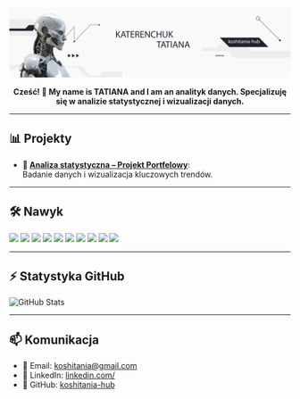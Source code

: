 <p align="center">
  <img src="10994052.jpg" alt="Koshitania" width="800"/>
</p>



<p align="center">
  <b>Cześć! 👋 My name is TATIANA and I am an analityk danych.  
  Specjalizuję się w analizie statystycznej i wizualizacji danych.</b>
</p>

---

## 📊 Projekty
- **💼 [Analiza statystyczna – Projekt Portfelowy](Analiza_statystyczna_Projekt_Portfelowy/)**:  
  Badanie danych i wizualizacja kluczowych trendów. 
 

---


## 🛠️ Nawyk
<p align="left">
  <img src="https://img.shields.io/badge/Python-3776AB?style=for-the-badge&logo=python&logoColor=white"/>
  <img src="https://img.shields.io/badge/Pandas-150458?style=for-the-badge&logo=pandas&logoColor=white"/>
  <img src="https://img.shields.io/badge/NumPy-013243?style=for-the-badge&logo=numpy&logoColor=white"/>
  <img src="https://img.shields.io/badge/Matplotlib-D30C7B?style=for-the-badge&logo=matplotlib&logoColor=white"/>
  <img src="https://img.shields.io/badge/Jupyter-F37626?style=for-the-badge&logo=jupyter&logoColor=white"/>
  <img src="https://img.shields.io/badge/Git-F05032?style=for-the-badge&logo=git&logoColor=white"/>
  <img src="https://img.shields.io/badge/GitHub-181717?style=for-the-badge&logo=github&logoColor=white"/>
  <img src="https://img.shields.io/badge/SQL-4479A1?style=for-the-badge&logo=postgresql&logoColor=white"/>
  <img src="https://img.shields.io/badge/Power BI-F2C811?style=for-the-badge&logo=powerbi&logoColor=white"/>
  <img src="https://img.shields.io/badge/Tableau-E97627?style=for-the-badge&logo=tableau&logoColor=white"/>
</p> 


---

## ⚡ Statystyka GitHub
<img src="https://github-readme-stats.vercel.app/api?username=koshitania-hub&show_icons=true&theme=radical" alt="GitHub Stats" />

---

## 📫 Komunikacja
- 📧 Email: [koshitania@gmail.com](mailto:koshitania@gmail.com)  
- 🔗 LinkedIn: [linkedin.com/](https://www.linkedin.com/in/tatiana-katerenchuk-6670b1386/)  
- 🐙 GitHub: [koshitania-hub](https://github.com/koshitania-hub)

